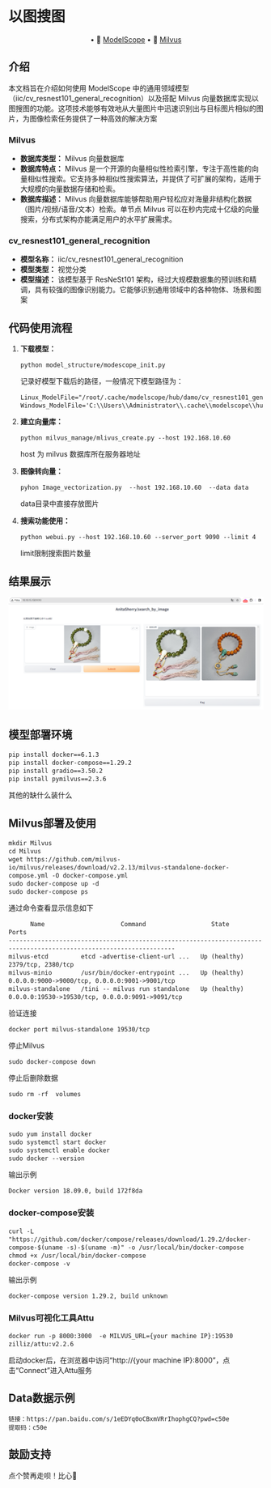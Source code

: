 # 以图搜图

<p align="center">
• 🤖 <a href="https://modelscope.cn/models/iic/cv_resnest101_general_recognition/summary" target="_blank">ModelScope</a> • 📃 <a href="https://milvus.io/" target="_blank">Milvus</a>  
</p>

## 介绍

本文档旨在介绍如何使用 ModelScope 中的通用领域模型（iic/cv_resnest101_general_recognition）以及搭配 Milvus 向量数据库实现以图搜图的功能。这项技术能够有效地从大量图片中迅速识别出与目标图片相似的图片，为图像检索任务提供了一种高效的解决方案

### Milvus

- **数据库类型：** Milvus 向量数据库
- **数据库特点：** Milvus 是一个开源的向量相似性检索引擎，专注于高性能的向量相似性搜索。它支持多种相似性搜索算法，并提供了可扩展的架构，适用于大规模的向量数据存储和检索。
- **数据库描述：** Milvus 向量数据库能够帮助用户轻松应对海量非结构化数据（图片/视频/语音/文本）检索。单节点 Milvus 可以在秒内完成十亿级的向量搜索，分布式架构亦能满足用户的水平扩展需求。

### cv_resnest101_general_recognition

- **模型名称：** iic/cv_resnest101_general_recognition
- **模型类型：** 视觉分类
- **模型描述：** 该模型基于 ResNeSt101 架构，经过大规模数据集的预训练和精调，具有较强的图像识别能力。它能够识别通用领域中的各种物体、场景和图案

## 代码使用流程

1. **下载模型：** 

   ```
   python model_structure/modescope_init.py
   ```

   记录好模型下载后的路径，一般情况下模型路径为：

   ```
   Linux_ModelFile="/root/.cache/modelscope/hub/damo/cv_resnest101_general_recognition/pytorch_model.pt"
   Windows_ModelFile='C:\\Users\\Administrator\\.cache\\modelscope\\hub\\damo\\cv_resnest101_general_recognition\\pytorch_model.pt'
   ```

2. **建立向量库：** 

   ```
   python milvus_manage/mlivus_create.py --host 192.168.10.60 
   ```

   host 为 milvus 数据库所在服务器地址

3. **图像转向量：** 

   ```
   pyhon Image_vectorization.py  --host 192.168.10.60  --data data
   ```

   data目录中直接存放图片

4. **搜索功能使用：** 

   ```
   python webui.py --host 192.168.10.60 --server_port 9090 --limit 4
   ```

   limit限制搜索图片数量

## 结果展示

![Alt text](example_image/1709712838229.png)

## 模型部署环境

```
pip install docker==6.1.3
pip install docker-compose==1.29.2
pip install gradio==3.50.2
pip install pymilvus==2.3.6
```
其他的缺什么装什么
## Milvus部署及使用

```
mkdir Milvus
cd Milvus
wget https://github.com/milvus-io/milvus/releases/download/v2.2.13/milvus-standalone-docker-compose.yml -O docker-compose.yml
sudo docker-compose up -d
sudo docker-compose ps
```

通过命令查看显示信息如下

```
      Name                     Command                  State                            Ports
--------------------------------------------------------------------------------------------------------------------
milvus-etcd         etcd -advertise-client-url ...   Up (healthy)   2379/tcp, 2380/tcp
milvus-minio        /usr/bin/docker-entrypoint ...   Up (healthy)   0.0.0.0:9000->9000/tcp, 0.0.0.0:9001->9001/tcp
milvus-standalone   /tini -- milvus run standalone   Up (healthy)   0.0.0.0:19530->19530/tcp, 0.0.0.0:9091->9091/tcp
```

验证连接

```
docker port milvus-standalone 19530/tcp
```

停止Milvus

```
sudo docker-compose down
```

停止后删除数据

```
sudo rm -rf  volumes
```

### docker安装

```
sudo yum install docker
sudo systemctl start docker
sudo systemctl enable docker
sudo docker --version
```

输出示例
```
Docker version 18.09.0, build 172f8da
```
### docker-compose安装

```
curl -L "https://github.com/docker/compose/releases/download/1.29.2/docker-compose-$(uname -s)-$(uname -m)" -o /usr/local/bin/docker-compose
chmod +x /usr/local/bin/docker-compose
docker-compose -v
```

输出示例

```
docker-compose version 1.29.2, build unknown
```

### Milvus可视化工具Attu

```
docker run -p 8000:3000  -e MILVUS_URL={your machine IP}:19530 zilliz/attu:v2.2.6
```

启动docker后，在浏览器中访问“http://{your machine IP}:8000”，点击“Connect”进入Attu服务

## Data数据示例

```
链接：https://pan.baidu.com/s/1eEDYq0oCBxmVRrIhophgCQ?pwd=c50e 
提取码：c50e
```

## 鼓励支持
 点个赞再走呗！比心💞️